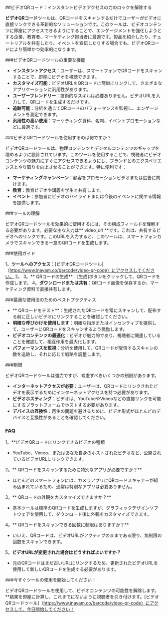 ##ビデオQRコード：インスタントビデオアクセスの力のロックを解除する

**ビデオQRコード**ツールは、QRコードをスキャンするだけでユーザーがビデオに直接リンクできる革新的なソリューションです。このツールは、ビデオコンテンツに即座にアクセスできるようにすることで、エンゲージメントを強化しようとする企業、教育者、マーケティング担当者に最適です。製品を紹介したり、チュートリアルを共有したり、イベントを宣伝したりする場合でも、ビデオQRコードにより簡単かつ効率的になります。

###ビデオQRコードツールの重要な機能

-  **インスタントアクセス**：ユーザーは、スマートフォンでQRコードをスキャンすることで、即座にビデオを視聴できます。
-  **カスタマイズ可能**：ビデオURLをQRコードに簡単にリンクして、さまざまなアプリケーションに汎用性があります。
-  **ユーザーフレンドリー**：技術的なスキルは必要ありません。ビデオURLを入力して、QRコードを生成するだけです。
-  **追跡可能**：分析を通じてQRコードのパフォーマンスを監視し、エンゲージメントを測定できます。
-  **汎用性の高い使用**：マーケティング資料、名刺、イベントプロモーションなどに最適です。

###ビデオQRコードツールを使用するのは何ですか？

ビデオQRコードツールは、物理コンテンツとデジタルコンテンツのギャップを埋めるように設計されています。このツールを使用することで、視聴者にビデオコンテンツの魅力にすぐにアクセスできるようにし、ブランドとのエクスペリエンスとやり取りを向上させることができます。特に便利です：

-  **マーケティングキャンペーン**：顧客をプロモーションビデオまたは広告に向けます。
-  **教育**：教育ビデオや講義を学生と共有します。
-  **イベント**：参加者にビデオのハイライトまたは今後のイベントに関する情報を提供します。

###ツールの理解

ビデオQRコードツールを効果的に使用するには、その構成フィールドを理解する必要があります。必要な主な入力は** video_url **です。これは、共有するビデオへのリンクです。このURLを入力すると、このツールは、スマートフォンカメラでスキャンできる一意のQRコードを生成します。

###使用ガイド

1。**ツールへのアクセス**：[ビデオQRコードツール]（https://www.inayam.co/barcode/video-qr-code）にアクセスしてください。
2。
3。** QRコードの生成**：[生成]ボタンをクリックして、QRコードを作成します。
4。**ダウンロードまたは共有**：QRコード画像を保存するか、マーケティング資料で直接共有します。

###最適な使用法のためのベストプラクティス

-  ** QRコードをテスト**：生成されたQRコードを常にスキャンして、配布する前に正しいビデオにリンクすることを確認してください。
-  **明確な呼びかけを使用します**：明確な指示またはインセンティブを提供して、ユーザーにQRコードをスキャンするよう奨励します。
-  **ビデオコンテンツの最適化**：ビデオが魅力的であり、視聴者に関連していることを確認して、相互作用を最大化します。
-  **パフォーマンスを監視**：分析を使用して、QRコードが受信するスキャンの数を追跡し、それに応じて戦略を調整します。

###制限

ビデオQRコードツールは強力ですが、考慮すべきいくつかの制限があります。
-  **インターネットアクセスが必要**：ユーザーは、QRコードにリンクされたビデオを表示するためにインターネットアクセスを持つ必要があります。
-  **ビデオホスティング**：ビデオは、YouTubeやVimeoなどの直接リンクを可能にするプラットフォームでホストする必要があります。
-  **デバイスの互換性**：再生の問題を避けるために、ビデオ形式がほとんどのデバイスと互換性があることを確認してください。

### FAQ

1。**ビデオQRコードにリンクできるビデオの種類
-  YouTube、Vimeo、またはあなた自身のホストされたビデオなど、公開されているビデオURLにリンクできます。

2。** QRコードをスキャンするために特別なアプリが必要ですか？**
- ほとんどのスマートフォンには、カメラアプリにQRコードスキャナーが組み込まれているため、通常は特別なアプリは必要ありません。

3。** QRコードの外観をカスタマイズできますか？**
- 基本ツールは標準のQRコードを生成しますが、グラフィックデザインソフトウェアを使用して、ダウンロード後に外観をカスタマイズできます。

4。** QRコードをスキャンできる回数に制限はありますか？**
- いいえ、QRコードは、ビデオURLがアクティブのままである限り、無制限の回数をスキャンできます。

5。**ビデオURLが変更された場合はどうすればよいですか？**
- 元のQRコードはまだ古いURLにリンクするため、更新されたビデオURLを使用して新しいQRコードを生成する必要があります。

###今すぐツールの使用を開始してください！

ビデオQRコードツールを使用して、ビデオコンテンツの可能性を解除します。**結果を即座に計算し、これまでにないように視聴者を引き付けます。[ビデオQRコードツール]（https://www.inayam.co/barcode/video-qr-code）にアクセスして、今日開始してください！